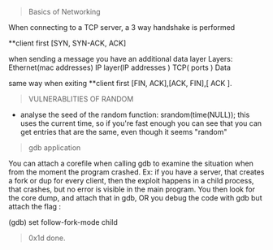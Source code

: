
>Basics of Networking

When connecting to a TCP server, a 3 way handshake is performed

**client first
[SYN, SYN-ACK, ACK]

when sending a message you have an additional data layer
Layers:
Ethernet(mac addresses)
IP layer(IP addresses )
TCP( ports )
Data

same way when exiting
**client first
[FIN, ACK],[ACK, FIN],[ ACK ].

>VULNERABLITIES OF RANDOM

- analyse the seed of the random function:
srandom(time(NULL));
this uses the current time, so if you're fast enough you can see that you can get entries that are the same, even though it seems "random"

>gdb application

You can attach a corefile when calling gdb to examine the situation when from the moment the program crashed. 
Ex: if you have a server, that creates a fork or dup for every client, then the exploit happens in a child process, that crashes, but no error is visible in the main program. You then look for the core dump, and attach that in gdb, OR you debug the code with gdb but attach the flag :

(gdb) set follow-fork-mode child

>0x1d done.
